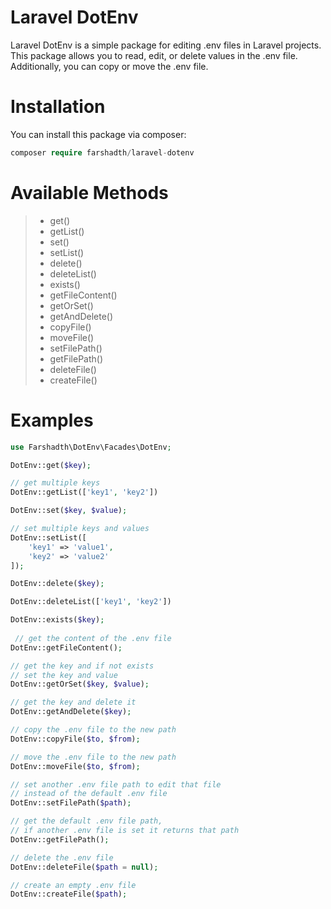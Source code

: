 # Laravel DotEnv 
Laravel DotEnv is a simple package for editing .env files in Laravel projects. This package allows you to read, edit, or delete values in the .env file. Additionally, you can copy or move the .env file.

# Installation
You can install this package via composer:

```php
composer require farshadth/laravel-dotenv
```

# Available Methods

>* get()
>* getList()
>* set()
>* setList()
>* delete()
>* deleteList()
>* exists()
>* getFileContent()
>* getOrSet()
>* getAndDelete()
>* copyFile()
>* moveFile()
>* setFilePath()
>* getFilePath()
>* deleteFile()
>* createFile()

# Examples

```php
use Farshadth\DotEnv\Facades\DotEnv;

DotEnv::get($key);

// get multiple keys
DotEnv::getList(['key1', 'key2'])

DotEnv::set($key, $value);

// set multiple keys and values
DotEnv::setList([
    'key1' => 'value1', 
    'key2' => 'value2'
]);

DotEnv::delete($key);

DotEnv::deleteList(['key1', 'key2'])

DotEnv::exists($key);
 
 // get the content of the .env file
DotEnv::getFileContent(); 

// get the key and if not exists
// set the key and value
DotEnv::getOrSet($key, $value); 

// get the key and delete it
DotEnv::getAndDelete($key); 

// copy the .env file to the new path
DotEnv::copyFile($to, $from);

// move the .env file to the new path
DotEnv::moveFile($to, $from);

// set another .env file path to edit that file
// instead of the default .env file
DotEnv::setFilePath($path);

// get the default .env file path,
// if another .env file is set it returns that path
DotEnv::getFilePath();

// delete the .env file
DotEnv::deleteFile($path = null);

// create an empty .env file
DotEnv::createFile($path);
``` 
